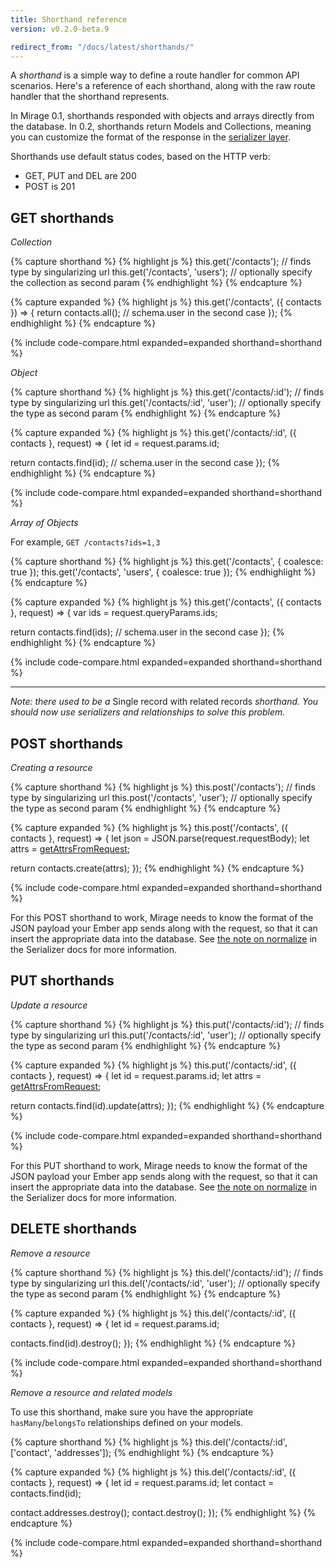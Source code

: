 ```yaml
---
title: Shorthand reference
version: v0.2.0-beta.9

redirect_from: "/docs/latest/shorthands/"
---
```


A *shorthand* is a simple way to define a route handler for common API scenarios. Here's a reference of each shorthand, along with the raw route handler that the shorthand represents.

In Mirage 0.1, shorthands responded with objects and arrays directly from the database. In 0.2, shorthands return Models and Collections, meaning you can customize the format of the response in the [serializer layer](../serializers).

Shorthands use default status codes, based on the HTTP verb:

  - GET, PUT and DEL are 200
  - POST is 201

## GET shorthands

*Collection*

{% capture shorthand %}
{% highlight js %}
this.get('/contacts');          // finds type by singularizing url
this.get('/contacts', 'users'); // optionally specify the collection as second param
{% endhighlight %}
{% endcapture %}

{% capture expanded %}
{% highlight js %}
this.get('/contacts', ({ contacts }) => {
  return contacts.all(); // schema.user in the second case
});
{% endhighlight %}
{% endcapture %}

{% include code-compare.html expanded=expanded shorthand=shorthand %}

*Object*

{% capture shorthand %}
{% highlight js %}
this.get('/contacts/:id');         // finds type by singularizing url
this.get('/contacts/:id', 'user'); // optionally specify the type as second param
{% endhighlight %}
{% endcapture %}

{% capture expanded %}
{% highlight js %}
this.get('/contacts/:id', ({ contacts }, request) => {
  let id = request.params.id;

  return contacts.find(id); // schema.user in the second case
});
{% endhighlight %}
{% endcapture %}

{% include code-compare.html expanded=expanded shorthand=shorthand %}

*Array of Objects*

For example, `GET /contacts?ids=1,3`

{% capture shorthand %}
{% highlight js %}
this.get('/contacts', { coalesce: true });
this.get('/contacts', 'users', { coalesce: true });
{% endhighlight %}
{% endcapture %}

{% capture expanded %}
{% highlight js %}
this.get('/contacts', ({ contacts }, request) => {
  var ids = request.queryParams.ids;

  return contacts.find(ids); // schema.user in the second case
});
{% endhighlight %}
{% endcapture %}

{% include code-compare.html expanded=expanded shorthand=shorthand %}

---

*Note: there used to be a* Single record with related records *shorthand. You should now use serializers and relationships to solve this problem.*

## POST shorthands

*Creating a resource*

{% capture shorthand %}
{% highlight js %}
this.post('/contacts');          // finds type by singularizing url
this.post('/contacts', 'user');  // optionally specify the type as second param
{% endhighlight %}
{% endcapture %}

{% capture expanded %}
{% highlight js %}
this.post('/contacts', ({ contacts }, request) => {
  let json = JSON.parse(request.requestBody);
  let attrs = [getAttrsFromRequest](request);

  return contacts.create(attrs);
});
{% endhighlight %}
{% endcapture %}

{% include code-compare.html expanded=expanded shorthand=shorthand %}

For this POST shorthand to work, Mirage needs to know the format of the JSON payload your Ember app sends along with the request, so that it can insert the appropriate data into the database. See [the note on normalize](../serializers/#normalizejson) in the Serializer docs for more information.

## PUT shorthands

*Update a resource*

{% capture shorthand %}
{% highlight js %}
this.put('/contacts/:id');          // finds type by singularizing url
this.put('/contacts/:id', 'user');  // optionally specify the type as second param
{% endhighlight %}
{% endcapture %}

{% capture expanded %}
{% highlight js %}
this.put('/contacts/:id', ({ contacts }, request) => {
  let id = request.params.id;
  let attrs = [getAttrsFromRequest](request);

  return contacts.find(id).update(attrs);
});
{% endhighlight %}
{% endcapture %}

{% include code-compare.html expanded=expanded shorthand=shorthand %}

For this PUT shorthand to work, Mirage needs to know the format of the JSON payload your Ember app sends along with the request, so that it can insert the appropriate data into the database. See [the note on normalize](../serializers/#normalizejson) in the Serializer docs for more information.

## DELETE shorthands

*Remove a resource*

{% capture shorthand %}
{% highlight js %}
this.del('/contacts/:id');          // finds type by singularizing url
this.del('/contacts/:id', 'user');  // optionally specify the type as second param
{% endhighlight %}
{% endcapture %}

{% capture expanded %}
{% highlight js %}
this.del('/contacts/:id', ({ contacts }, request) => {
  let id = request.params.id;

  contacts.find(id).destroy();
});
{% endhighlight %}
{% endcapture %}

{% include code-compare.html expanded=expanded shorthand=shorthand %}

*Remove a resource and related models*

To use this shorthand, make sure you have the appropriate `hasMany`/`belongsTo` relationships defined on your models.

{% capture shorthand %}
{% highlight js %}
this.del('/contacts/:id', ['contact', 'addresses']);
{% endhighlight %}
{% endcapture %}

{% capture expanded %}
{% highlight js %}
this.del('/contacts/:id', ({ contacts }, request) => {
  let id = request.params.id;
  let contact = contacts.find(id);

  contact.addresses.destroy();
  contact.destroy();
});
{% endhighlight %}
{% endcapture %}

{% include code-compare.html expanded=expanded shorthand=shorthand %}
